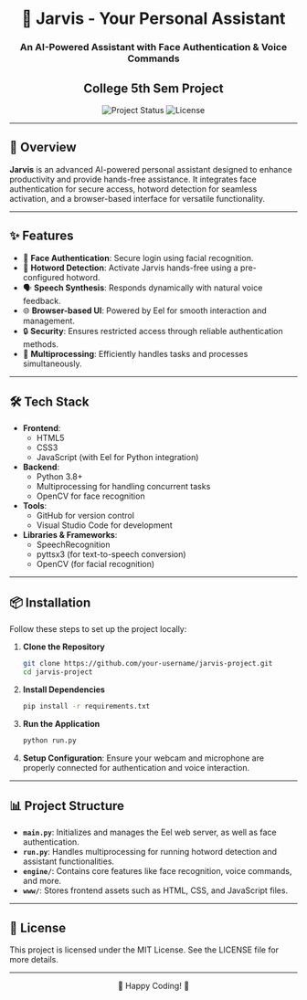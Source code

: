 <h1 align="center">🤖 Jarvis - Your Personal Assistant</h1>
<h3 align="center">An AI-Powered Assistant with Face Authentication & Voice Commands</h3>
<h2 align="center">College 5th Sem Project</h2>
<p align="center">
  <img src="https://img.shields.io/badge/Project-Active-brightgreen" alt="Project Status">
  <img src="https://img.shields.io/badge/License-MIT-blue" alt="License">
</p>

---

## 🚀 Overview

**Jarvis** is an advanced AI-powered personal assistant designed to enhance productivity and provide hands-free assistance. It integrates face authentication for secure access, hotword detection for seamless activation, and a browser-based interface for versatile functionality.

---

## ✨ Features

- 👤 **Face Authentication**: Secure login using facial recognition.
- 🎤 **Hotword Detection**: Activate Jarvis hands-free using a pre-configured hotword.
- 🗣️ **Speech Synthesis**: Responds dynamically with natural voice feedback.
- 🌐 **Browser-based UI**: Powered by Eel for smooth interaction and management.
- 🔒 **Security**: Ensures restricted access through reliable authentication methods.
- 🚀 **Multiprocessing**: Efficiently handles tasks and processes simultaneously.

---

## 🛠️ Tech Stack

- **Frontend**:
  - HTML5
  - CSS3
  - JavaScript (with Eel for Python integration)
- **Backend**:
  - Python 3.8+
  - Multiprocessing for handling concurrent tasks
  - OpenCV for face recognition
- **Tools**:
  - GitHub for version control
  - Visual Studio Code for development
- **Libraries & Frameworks**:
  - SpeechRecognition
  - pyttsx3 (for text-to-speech conversion)
  - OpenCV (for facial recognition)

---

## 📦 Installation

Follow these steps to set up the project locally:

1. **Clone the Repository**  
   ```bash
   git clone https://github.com/your-username/jarvis-project.git
   cd jarvis-project
   ```

2. **Install Dependencies**  
   ```bash
   pip install -r requirements.txt
   ```

3. **Run the Application**
   ```bash
   python run.py
   ```

4. **Setup Configuration**: Ensure your webcam and microphone are properly connected for authentication and voice interaction.

---

## 📊 Project Structure

- **`main.py`**: Initializes and manages the Eel web server, as well as face authentication.
- **`run.py`**: Handles multiprocessing for running hotword detection and assistant functionalities.
- **`engine/`**: Contains core features like face recognition, voice commands, and more.
- **`www/`**: Stores frontend assets such as HTML, CSS, and JavaScript files.

---

## 📜 License

This project is licensed under the MIT License. See the LICENSE file for more details.

---

<p align="center">🚀 Happy Coding! 🚀</p>
